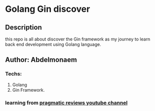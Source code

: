 # Golang Gin discover

## Description

this repo is all about discover the Gin framework as my journey to learn back end development using Golang language.

## Author: Abdelmonaem

### Techs:

1. Golang
2. Gin Framework.

### learning from [pragmatic reviews youtube channel](https://www.youtube.com/watch?v=Ypwv1mFZ5vU&list=PL3eAkoh7fypr8zrkiygiY1e9osoqjoV9w&index=2)
